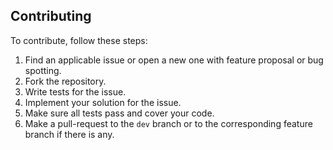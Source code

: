 ##  Contributing
To contribute, follow these steps:
1.  Find an applicable issue or open a new one with feature proposal or bug spotting.
2.  Fork the repository.
3.  Write tests for the issue.
4.  Implement your solution for the issue.
5.  Make sure all tests pass and cover your code.
6.  Make a pull-request to the `dev` branch or to the corresponding feature branch if there is any.
